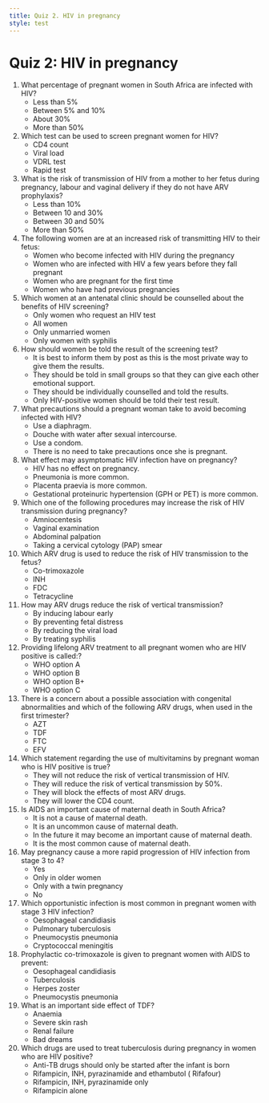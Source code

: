 ```yaml
---
title: Quiz 2. HIV in pregnancy
style: test
---
```


# Quiz 2: HIV in pregnancy

1.	What percentage of pregnant women in South Africa are infected with HIV?
	-	Less than 5%
	-	Between 5% and 10%
	+	About 30%
	-	More than 50%
2.	Which test can be used to screen pregnant women for HIV?
	-	CD4 count
	-	Viral load
	-	VDRL test
	+	Rapid test
3.	What is the risk of transmission of HIV from a mother to her fetus during pregnancy, labour and vaginal delivery if they do not have ARV prophylaxis?
	-	Less than 10%
	+	Between 10 and 30%
	-	Between 30 and 50%
	-	More than 50%
4.	The following women are at an increased risk of transmitting HIV to their fetus:
	+	Women who become infected with HIV during the pregnancy
	-	Women who are infected with HIV a few years before they fall pregnant
	-	Women who are pregnant for the first time
	-	Women who have had previous pregnancies
5.	Which women at an antenatal clinic should be counselled about the benefits of HIV screening?
	-	Only women who request an HIV test
	+	All women
	-	Only unmarried women
	-	Only women with syphilis
6.	How should women be told the result of the screening test?
	-	It is best to inform them by post as this is the most private way to give them the results.
	-	They should be told in small groups so that they can give each other emotional support.
	+	They should be individually counselled and told the results.
	-	Only HIV-positive women should be told their test result.
7.	What precautions should a pregnant woman take to avoid becoming infected with HIV?
	-	Use a diaphragm.
	-	Douche with water after sexual intercourse.
	+	Use a condom.
	-	There is no need to take precautions once she is pregnant.
8.	What effect may asymptomatic HIV infection have on pregnancy?
	-	HIV has no effect on pregnancy.
	+	Pneumonia is more common.
	-	Placenta praevia is more common.
	-	Gestational proteinuric hypertension (GPH or PET) is more common.
9.	Which one of the following procedures may increase the risk of HIV transmission during pregnancy?
	+	Amniocentesis
	-	Vaginal examination
	-	Abdominal palpation
	-	Taking a cervical cytology (PAP) smear
10.	Which ARV drug is used to reduce the risk of HIV transmission to the fetus?
	-	Co-trimoxazole
	-	INH
	+	FDC
	-	Tetracycline
11.	How may ARV drugs reduce the risk of vertical transmission?
	-	By inducing labour early
	-	By preventing fetal distress
	+	By reducing the viral load
	-	By treating syphilis
12.	Providing lifelong ARV treatment to all pregnant women who are HIV positive is called:?
	-	WHO option A
	-	WHO option B
	+	WHO option B+
	-	WHO option C
13.	There is a concern about a possible association with congenital abnormalities and which of the following ARV drugs, when used in the first trimester?
	-	AZT
	-	TDF
	-	FTC
	+	EFV
14.	Which statement regarding the use of multivitamins by pregnant woman who is HIV positive is true?
	+	They will not reduce the risk of vertical transmission of HIV.
	-	They will reduce the risk of vertical transmission by 50%.
	-	They will block the effects of most ARV drugs.
	-	They will lower the CD4 count.
15.	Is AIDS an important cause of maternal death in South Africa?
	-	It is not a cause of maternal death.
	-	It is an uncommon cause of maternal death.
	-	In the future it may become an important cause of maternal death.
	+	It is the most common cause of maternal death.
16.	May pregnancy cause a more rapid progression of HIV infection from stage 3 to 4?
	+	Yes
	-	Only in older women
	-	Only with a twin pregnancy
	-	No
17.	Which opportunistic infection is most common in pregnant women with stage 3 HIV infection?
	-	Oesophageal candidiasis
	+	Pulmonary tuberculosis
	-	Pneumocystis pneumonia
	-	Cryptococcal meningitis
18.	Prophylactic co-trimoxazole is given to pregnant women with AIDS to prevent:
	-	Oesophageal candidiasis
	-	Tuberculosis
	-	Herpes zoster
	+	Pneumocystis pneumonia
19.	What is an important side effect of TDF?
	-	Anaemia
	-	Severe skin rash
	+	Renal failure
	-	Bad dreams
20.	Which drugs are used to treat tuberculosis during pregnancy in women who are HIV positive?
	-	Anti-TB drugs should only be started after the infant is born
	+	Rifampicin, INH, pyrazinamide and ethambutol ( Rifafour)
	-	Rifampicin, INH, pyrazinamide only
	-	Rifampicin alone
